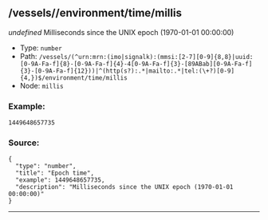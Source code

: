 ## /vessels/<RegExp>/environment/time/millis

*undefined*
Milliseconds since the UNIX epoch (1970-01-01 00:00:00)

* Type: `number`
* Path: `/vessels/(^urn:mrn:(imo|signalk):(mmsi:[2-7][0-9]{8,8}|uuid:[0-9A-Fa-f]{8}-[0-9A-Fa-f]{4}-4[0-9A-Fa-f]{3}-[89ABab][0-9A-Fa-f]{3}-[0-9A-Fa-f]{12}))|^(http(s?):.*|mailto:.*|tel:(\+?)[0-9]{4,})$/environment/time/millis`
* Node: `millis`

### Example:
```
1449648657735
```

### Source:
```
{
  "type": "number",
  "title": "Epoch time",
  "example": 1449648657735,
  "description": "Milliseconds since the UNIX epoch (1970-01-01 00:00:00)"
}
```

---
